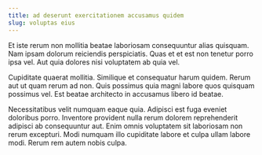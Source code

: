 ```yaml
---
title: ad deserunt exercitationem accusamus quidem
slug: voluptas eius
---
```


Et iste rerum non mollitia beatae laboriosam consequuntur alias quisquam. Nam ipsam dolorum reiciendis perspiciatis. Quas et et est non tenetur porro ipsa vel. Aut quia dolores nisi voluptatem ab quia vel.

Cupiditate quaerat mollitia. Similique et consequatur harum quidem. Rerum aut ut quam rerum ad non. Quis possimus quia magni labore quos quisquam possimus vel. Est beatae architecto in accusamus libero id beatae.

Necessitatibus velit numquam eaque quia. Adipisci est fuga eveniet doloribus porro. Inventore provident nulla rerum dolorem reprehenderit adipisci ab consequuntur aut. Enim omnis voluptatem sit laboriosam non rerum excepturi. Modi numquam illo cupiditate labore et culpa ullam labore modi. Rerum rem autem nobis culpa.

